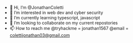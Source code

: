 - 👋 Hi, I’m @JonathanColetti
- 👀 I’m interested in web dev and cyber security
- 🌱 I’m currently learning typescript, javascript 
- 💞️ I’m looking to collaborate on my current repostories
- 📫 How to reach me @tryhackme = jonathan1567 @email = colettijonathan03@gmail.com


